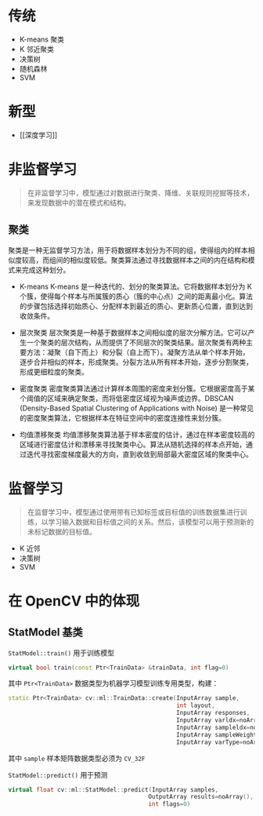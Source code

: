 # 传统

- K-means 聚类
- K 邻近聚类
- 决策树
- 随机森林
- SVM

# 新型

- [[深度学习]]

# 非监督学习

>在非监督学习中，模型通过对数据进行聚类、降维、关联规则挖掘等技术，来发现数据中的潜在模式和结构。

## 聚类

聚类是一种无监督学习方法，用于将数据样本划分为不同的组，使得组内的样本相似度较高，而组间的相似度较低。聚类算法通过寻找数据样本之间的内在结构和模式来完成这种划分。

- K-means
	K-means 是一种迭代的、划分的聚类算法。它将数据样本划分为 K 个簇，使得每个样本与所属簇的质心（簇的中心点）之间的距离最小化。算法的步骤包括选择初始质心、分配样本到最近的质心、更新质心位置，直到达到收敛条件。

- 层次聚类
	层次聚类是一种基于数据样本之间相似度的层次分解方法。它可以产生一个聚类的层次结构，从而提供了不同层次的聚类结果。层次聚类有两种主要方法：凝聚（自下而上）和分裂（自上而下）。凝聚方法从单个样本开始，逐步合并相似的样本，形成聚类。分裂方法从所有样本开始，逐步分割聚类，形成更细粒度的聚类。

- 密度聚类
	密度聚类算法通过计算样本周围的密度来划分簇。它根据密度高于某个阈值的区域来确定聚类，而将低密度区域视为噪声或边界。DBSCAN (Density-Based Spatial Clustering of Applications with Noise) 是一种常见的密度聚类算法，它根据样本在特征空间中的密度连接性来划分簇。

- 均值漂移聚类
	均值漂移聚类算法基于样本密度的估计，通过在样本密度较高的区域进行密度估计和漂移来寻找聚类中心。算法从随机选择的样本点开始，通过迭代寻找密度梯度最大的方向，直到收敛到局部最大密度区域的聚类中心。

# 监督学习

> 在监督学习中，模型通过使用带有已知标签或目标值的训练数据集进行训练，以学习输入数据和目标值之间的关系。然后，该模型可以用于预测新的未标记数据的目标值。

- K 近邻
- 决策树
- SVM

# 在 OpenCV 中的体现

## StatModel 基类

`StatModel::train()`  用于训练模型

```cpp
virtual bool train(const Ptr<TrainData> &trainData, int flag=0)
```

其中 `Ptr<TrainData>` 数据类型为机器学习模型训练专用类型，构建：

```cpp
static Ptr<TrainData> cv::ml::TrainData::create(InputArray sample, 
												int layout, 
												InputArray responses,
												InputArray varldx=noArray(),
												InputArray sampleldx=noArray(),
												InputArray sampleWeights=noArray(),
												InputArray varType=noArray())
```

其中 `sample` 样本矩阵数据类型必须为 `CV_32F` 

`StatModel::predict()` 用于预测

```cpp
virtual float cv::ml::StatModel::predict(InputArray samples,
										OutputArray results=noArray(),
										int flags=0)
```